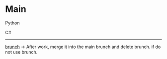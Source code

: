 # Main

Python

C#

---
[brunch](https://m.blog.naver.com/PostView.nhn?blogId=magnking&logNo=221311262438&proxyReferer=https:%2F%2Fwww.google.com%2F) -> After work, merge it into the main brunch and delete brunch. if do not use brunch.

